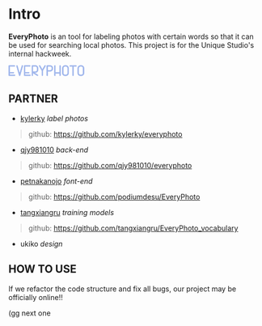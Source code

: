 # Intro


__EveryPhoto__ is an tool for labeling photos with certain words so that it can be used for searching local photos. This project is for the Unique Studio's internal hackweek.

<img src="./src/imgs/everyphoto.png" width= 150px>

## PARTNER
* [kylerky](https://github.com/kylerky) _label photos_
> github: https://github.com/kylerky/everyphoto

* [qjy981010](https://github.com/qjy981010) _back-end_
> github: https://github.com/qjy981010/everyphoto

* [petnakanojo](https://github.com/podiumdesu) _font-end_
> github: https://github.com/podiumdesu/EveryPhoto

* [tangxiangru](https://github.com/tangxiangru)  _training models_
> github: https://github.com/tangxiangru/EveryPhoto_vocabulary

* ukiko   _design_

## HOW TO USE
If we refactor the code structure and fix all bugs, our project may be officially online!!

(gg next one
